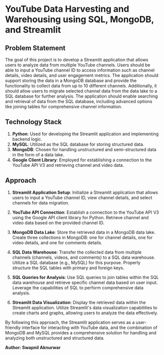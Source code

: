 # YouTube Data Harvesting and Warehousing using SQL, MongoDB, and Streamlit

## Problem Statement

The goal of this project is to develop a Streamlit application that allows users to analyze data from multiple YouTube channels. Users should be able to input a YouTube channel ID to access information such as channel details, video details, and user engagement metrics. The application should support storing the data in a MongoDB database and provide the functionality to collect data from up to 10 different channels. Additionally, it should allow users to migrate selected channel data from the data lake to a SQL database for further analysis. The application should enable searching and retrieval of data from the SQL database, including advanced options like joining tables for comprehensive channel information.

## Technology Stack

1. **Python**: Used for developing the Streamlit application and implementing backend logic.
2. **MySQL**: Utilized as the SQL database for storing structured data.
3. **MongoDB**: Chosen for handling unstructured and semi-structured data in the form of a data lake.
4. **Google Client Library**: Employed for establishing a connection to the YouTube API V3 and retrieving channel and video data.

## Approach

1. **Streamlit Application Setup**: Initialize a Streamlit application that allows users to input a YouTube channel ID, view channel details, and select channels for data migration.

2. **YouTube API Connection**: Establish a connection to the YouTube API V3 using the Google API client library for Python. Retrieve channel and video data based on the provided channel ID.

3. **MongoDB Data Lake**: Store the retrieved data in a MongoDB data lake. Create three collections in MongoDB: one for channel details, one for video details, and one for comments details.

4. **SQL Data Warehouse**: Transfer the collected data from multiple channels (channels, videos, and comments) to a SQL data warehouse. Utilize a SQL database (e.g., MySQL) for this purpose. Properly structure the SQL tables with primary and foreign keys.

5. **SQL Queries for Analysis**: Use SQL queries to join tables within the SQL data warehouse and retrieve specific channel data based on user input. Leverage the capabilities of SQL to perform comprehensive data analysis.

6. **Streamlit Data Visualization**: Display the retrieved data within the Streamlit application. Utilize Streamlit's data visualization capabilities to create charts and graphs, allowing users to analyze the data effectively.

By following this approach, the Streamlit application serves as a user-friendly interface for interacting with YouTube data, and the combination of MongoDB and MySQL provides a comprehensive solution for handling and analyzing both unstructured and structured data.

**Author: Swapnil Aknurwar**